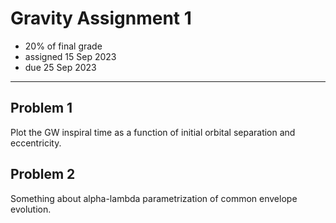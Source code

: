 # Gravity Assignment 1

  * 20% of final grade
  * assigned 15 Sep 2023
  * due 25 Sep 2023

---

## Problem 1

Plot the GW inspiral time as a function of initial orbital separation and eccentricity.

## Problem 2

Something about alpha-lambda parametrization of common envelope evolution.
